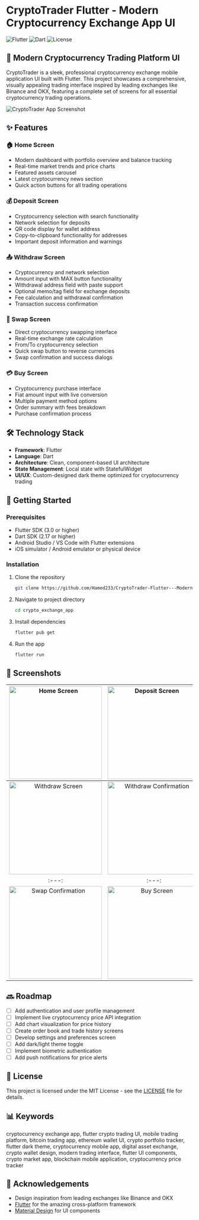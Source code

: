 # CryptoTrader Flutter - Modern Cryptocurrency Exchange App UI

![Flutter](https://img.shields.io/badge/Flutter-3.0+-blue.svg)
![Dart](https://img.shields.io/badge/Dart-2.17+-blue.svg)
![License](https://img.shields.io/badge/license-MIT-green.svg)

## 📱 Modern Cryptocurrency Trading Platform UI

CryptoTrader is a sleek, professional cryptocurrency exchange mobile application UI built with Flutter. This project showcases a comprehensive, visually appealing trading interface inspired by leading exchanges like Binance and OKX, featuring a complete set of screens for all essential cryptocurrency trading operations.

![CryptoTrader App Screenshot](screenshots/Screenshot_1749384919.png)

## ✨ Features

### 🏠 Home Screen
- Modern dashboard with portfolio overview and balance tracking
- Real-time market trends and price charts
- Featured assets carousel
- Latest cryptocurrency news section
- Quick action buttons for all trading operations

### 💰 Deposit Screen
- Cryptocurrency selection with search functionality
- Network selection for deposits 
- QR code display for wallet address
- Copy-to-clipboard functionality for addresses
- Important deposit information and warnings

### 📤 Withdraw Screen
- Cryptocurrency and network selection
- Amount input with MAX button functionality
- Withdrawal address field with paste support
- Optional memo/tag field for exchange deposits
- Fee calculation and withdrawal confirmation
- Transaction success confirmation

### 💱 Swap Screen
- Direct cryptocurrency swapping interface
- Real-time exchange rate calculation
- From/To cryptocurrency selection
- Quick swap button to reverse currencies
- Swap confirmation and success dialogs

### 💳 Buy Screen
- Cryptocurrency purchase interface
- Fiat amount input with live conversion
- Multiple payment method options
- Order summary with fees breakdown
- Purchase confirmation process

## 🛠️ Technology Stack

- **Framework**: Flutter
- **Language**: Dart
- **Architecture**: Clean, component-based UI architecture
- **State Management**: Local state with StatefulWidget
- **UI/UX**: Custom-designed dark theme optimized for cryptocurrency trading

## 🚀 Getting Started

### Prerequisites

- Flutter SDK (3.0 or higher)
- Dart SDK (2.17 or higher)
- Android Studio / VS Code with Flutter extensions
- iOS simulator / Android emulator or physical device

### Installation

1. Clone the repository
   ```bash
   git clone https://github.com/Hamed233/CryptoTrader-Flutter---Modern-Cryptocurrency-Exchange-App-UI
   ```

2. Navigate to project directory
   ```bash
   cd crypto_exchange_app
   ```

3. Install dependencies
   ```bash
   flutter pub get
   ```

4. Run the app
   ```bash
   flutter run
   ```

## 📸 Screenshots

<img src="screenshots/Screenshot_1749384919.png" width="250" alt="Home Screen"> | <img src="screenshots/Screenshot_1749384925.png" width="250" alt="Deposit Screen"> | <img src="screenshots/Screenshot_1749384927.png" width="250" alt="Deposit QR Code">
:---:|:---:|:---:
<img src="screenshots/Screenshot_1749384930.png" width="250" alt="Withdraw Screen"> | <img src="screenshots/Screenshot_1749384932.png" width="250" alt="Withdraw Confirmation"> | <img src="screenshots/Screenshot_1749384936.png" width="250" alt="Swap Screen">
:---:|:---:|:---:
<img src="screenshots/Screenshot_1749384939.png" width="250" alt="Swap Confirmation"> | <img src="screenshots/Screenshot_1749384942.png" width="250" alt="Buy Screen"> | <img src="screenshots/Screenshot_1749384953.png" width="250" alt="Buy Confirmation">

## 🔜 Roadmap

- [ ] Add authentication and user profile management
- [ ] Implement live cryptocurrency price API integration
- [ ] Add chart visualization for price history
- [ ] Create order book and trade history screens
- [ ] Develop settings and preferences screen
- [ ] Add dark/light theme toggle
- [ ] Implement biometric authentication
- [ ] Add push notifications for price alerts

## 📄 License

This project is licensed under the MIT License - see the [LICENSE](LICENSE) file for details.

## 📊 Keywords

cryptocurrency exchange app, flutter crypto trading UI, mobile trading platform, bitcoin trading app, ethereum wallet UI, crypto portfolio tracker, flutter dark theme, cryptocurrency mobile app, digital asset exchange, crypto wallet design, modern trading interface, flutter UI components, crypto market app, blockchain mobile application, cryptocurrency price tracker

## 🙏 Acknowledgements

- Design inspiration from leading exchanges like Binance and OKX
- [Flutter](https://flutter.dev/) for the amazing cross-platform framework
- [Material Design](https://material.io/) for UI components
